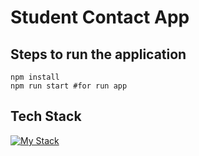 # Student Contact App

## Steps to run the application

```
npm install
npm run start #for run app
```

## Tech Stack

[![My Stack](https://skillicons.dev/icons?i=ts,tailwind,nextjs,git,nodejs,github,vscode)](https://skillicons.dev)

